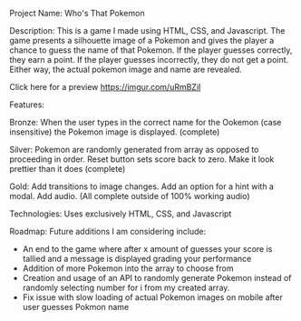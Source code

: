 Project Name: 
Who's That Pokemon

Description: 
This is a game I made using HTML, CSS, and Javascript. The game presents a silhouette image of a Pokemon and gives the player a chance to guess the name of that Pokemon. If the player guesses correctly, they earn a point. If the player guesses incorrectly, they do not get a point. Either way, the actual pokemon image and name are revealed.

Click here for a preview https://imgur.com/uRmBZiI 

Features: 

Bronze: When the user types in the correct name for the Ookemon (case insensitive) the Pokemon image is displayed. (complete) 

Silver: Pokemon are randomly generated from array as opposed to proceeding in order. Reset button sets score back to zero. Make it look prettier than it does (complete)

Gold: Add transitions to image changes. Add an option for a hint with a modal. Add audio. (All complete outside of 100% working audio)

Technologies: Uses exclusively HTML, CSS, and Javascript

Roadmap:
Future additions I am considering include: 
  - An end to the game where after x amount of guesses your score is tallied and a message is displayed grading your performance
  - Addition of more Pokemon into the array to choose from
  - Creation and usage of an API to randomly generate Pokemon instead of randomly selecting number for i from my created array.
  - Fix issue with slow loading of actual Pokemon images on mobile after user guesses Pokmon name 
